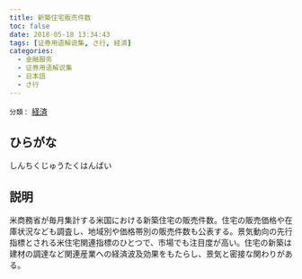 ```yaml
---
title: 新築住宅販売件数
toc: false
date: 2018-05-18 13:34:43
tags: [证券用语解说集, さ行, 経済]
categories:
  - 金融服务
  - 证券用语解说集
  - 日本語
  - さ行
---
```


`分類：` [経済](/tags/経済/)

## ひらがな

しんちくじゅうたくはんばい

## 説明

米商務省が毎月集計する米国における新築住宅の販売件数。住宅の販売価格や在庫状況なども調査し、地域別や価格帯別の販売件数も公表する。景気動向の先行指標とされる米住宅関連指標のひとつで、市場でも注目度が高い。住宅の新築は建材の調達など関連産業への経済波及効果をもたらし、景気と密接な関わりがある。
